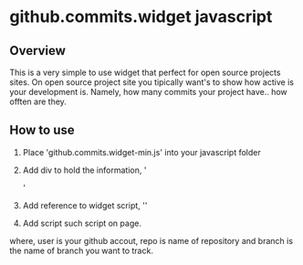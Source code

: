 github.commits.widget javascript
================================

Overview
--------
This is a very simple to use widget that perfect for open source projects sites. On open source project site you tipically want's to show how active is your development is. Namely, how many commits your project have.. how offten are they. 

How to use
----------
1. Place 'github.commits.widget-min.js'  into your javascript folder
2. Add div to hold the information, '<div id="github-commits"></div>'
3. Add reference to widget script, '<script src="js/mylibs/github.commits.widget.combined-min.js"></script>'
4. Add script such script on page.
	
	<script>
	$(function() {
		$('#github-commits').githubInfoWidget(
			{ user: 'alexanderbeletsky', repo: 'trackyt.api.csharp', branch: 'master' });
	});
	</script>

where, user is your github accout, repo is name of repository and branch is the name of branch you want to track.


